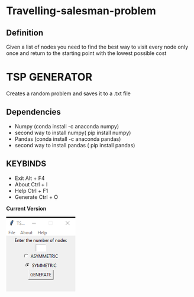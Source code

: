 # Travelling-salesman-problem

## Definition
Given a list of nodes you need to find the best way to visit every node only once and return to the starting point with the lowest possible cost


# TSP GENERATOR 

Creates a random problem and saves it to a .txt file


## Dependencies

 <ul>
  <li> Numpy (conda install -c anaconda numpy) </li>
  <li> second way to install numpy( pip install numpy) </li>
  <li> Pandas (conda install -c anaconda pandas) </li>
  <li> second way to install pandas ( pip install pandas) </li>
</ul>

## KEYBINDS 

<ul>
<li> Exit Alt + F4 </li>
<li> About Ctrl + I </li>
<li> Help Ctrl + F1 </li>
<li> Generate Ctrl + O </li>
</ul>

**Current Version**

<p><img src ="tsp generator.png" title = "TSP Generator Version"/> </p>


